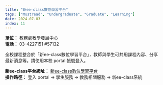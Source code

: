 ```yaml
---
title: "新ee-class數位學習平台"
tags: ["Mustread", "Undergraduate", "Graduate", "Learning"]
date: 2024-07-03
index: 11
---
```


**單位：** 教務處教學發展中心  
**電話：** 03-4227151 #57132

全校課程整合於「新ee-class數位學習平台」，教師與學生可共用課程內容、分享最新消息等。請使用本校 portal 帳號登入。

**新ee-class平台網址：** [新ee-class數位學習平台](https://ncueeclass.ncu.edu.tw/)  
**操作路徑：** 登入 portal -> 學生服務 -> 教務相關服務 -> 新ee-class系統
